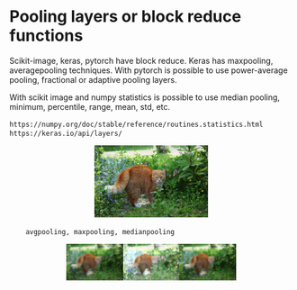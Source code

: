 
# Pooling layers or block reduce functions

Scikit-image, keras, pytorch have block reduce.
Keras has maxpooling, averagepooling techniques.
With pytorch is possible to use power-average pooling, fractional or adaptive pooling layers.

With scikit image and numpy statistics is possible to use median pooling, minimum, percentile, range, mean, std, etc. 
```
https://numpy.org/doc/stable/reference/routines.statistics.html
https://keras.io/api/layers/
```
<p align="center"> <img src="cat.jpg"  width = 40%  /> </p>

		avgpooling, maxpooling, medianpooling
<p align="center"> <img src="avgpool10x.png"  width = 20%  /><img src="maxpool10x.png"  width = 20%  /><img src="medianpool10x.png"  width = 20%  />   </p>

